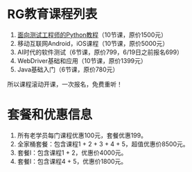 # RG教育课程列表
1. [面向测试工程师的Python教程](面向测试工程师的Python教程.md)（10节课，原价1500元）
2. 移动互联网Android，iOS课程（10节课，原价5000元）
3. AI时代的软件测试（6节课，原价799，6/19日之前报名699）
4. WebDriver基础和应用（10节课，原价1399元）
5. Java基础入门（6节课，原价780元）

所以课程滚动开课，一次报名，免费重听！

# 套餐和优惠信息
1. 所有老学员每门课程优惠100元，套餐优惠199。
2. 全家桶套餐：包含课程1 + 2 + 3 + 4 + 5，超值优惠价8500元。
3. 套餐I：包含课程1 + 2，优惠价4000元。
4. 套餐I：包含课程4 + 5，优惠价1800元。
